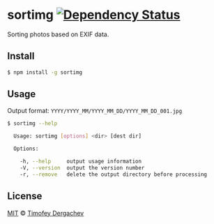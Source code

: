 # sortimg [![Dependency Status][depstat-image]][depstat-url]

Sorting photos based on EXIF data.

## Install

```bash
$ npm install -g sortimg
```

## Usage

Output format: `YYYY/YYYY_MM/YYYY_MM_DD/YYYY_MM_DD_001.jpg`

```bash
$ sortimg --help

  Usage: sortimg [options] <dir> [dest dir]

  Options:

    -h, --help     output usage information
    -V, --version  output the version number
    -r, --remove   delete the output directory before processing
```

## License

[MIT](LICENSE.md) © [Timofey Dergachev](http://exeto.me/)

[depstat-url]: https://gemnasium.com/exeto/sortimg
[depstat-image]: https://img.shields.io/gemnasium/exeto/sortimg.svg?style=flat
